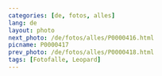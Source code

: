 ```yaml
---
categories: [de, fotos, alles]
lang: de
layout: photo
next_photo: /de/fotos/alles/P0000416.html
picname: P0000417
prev_photo: /de/fotos/alles/P0000418.html
tags: [Fotofalle, Leopard]
---
```

